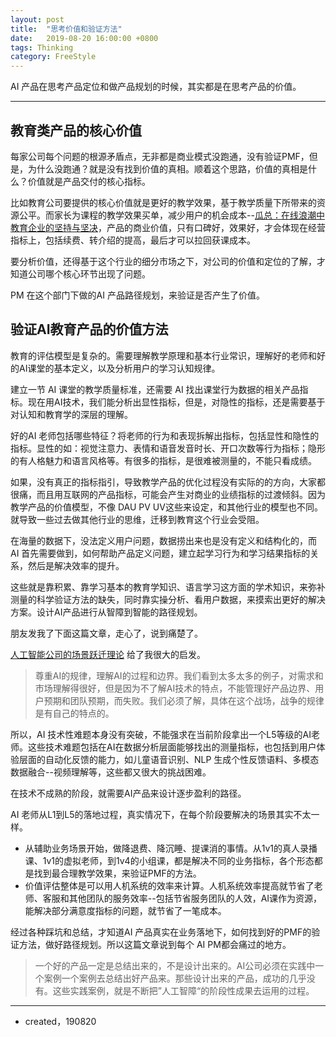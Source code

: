 ```yaml
---
layout: post
title:  "思考价值和验证方法"
date:   2019-08-20 16:00:00 +0800
tags: Thinking
category: FreeStyle
---
```


AI 产品在思考产品定位和做产品规划的时候，其实都是在思考产品的价值。

---

## 教育类产品的核心价值

每家公司每个问题的根源矛盾点，无非都是商业模式没跑通，没有验证PMF，但是，为什么没跑通？就是没有找到价值的真相。顺着这个思路，价值的真相是什么？价值就是产品交付的核心指标。


比如教育公司要提供的核心价值就是更好的教学效果，基于教学质量下所带来的资源公平。而家长为课程的教学效果买单，减少用户的机会成本--[瓜总：在线浪潮中教育企业的坚持与坚决](https://mp.weixin.qq.com/s?__biz=MzI5NzUwODY3Mw==&mid=2247487078&idx=1&sn=2f3ee7363320a65e710921284ce94714&chksm=ecb54448dbc2cd5ef47e39be1430996db80168a5437a2d06b9b1d391bfb9d50609c832342be5&mpshare=1&scene=1&srcid=&sharer_sharetime=1569633098988&sharer_shareid=2590f41b2a2211f36261553f9b9b72db&key=e457042fa01daf6ae6b302a647e491ce6ac4e213f792488234e7e68d20d59c600d3043cc432d365d7a11abb5231a5fd02adb41949d66cc8e2616e97d9c9604015a3ed9b67ad6014a5c2f438778b0f309&ascene=0&uin=OTYyNDg4NjIx&devicetype=iMac+MacBookPro14%2C1+OSX+OSX+10.12.5+build(16F2073)&version=12020810&nettype=WIFI&lang=zh_CN&fontScale=100&pass_ticket=uGao5Vg6gzXXQWTFncTL9iyrNfKgZBQSxdbmPVNWuvVW39qsyclzgqmYOQeUvVrp)，产品的商业价值，只有口碑好，效果好，才会体现在经营指标上，包括续费、转介绍的提高，最后才可以拉回获课成本。


要分析价值，还得基于这个行业的细分市场之下，对公司的价值和定位的了解，才知道公司哪个核心环节出现了问题。

PM 在这个部门下做的AI 产品路径规划，来验证是否产生了价值。


## 验证AI教育产品的价值方法

教育的评估模型是复杂的。需要理解教学原理和基本行业常识，理解好的老师和好的AI课堂的基本定义，以及分析用户的学习认知规律。

建立一节 AI 课堂的教学质量标准，还需要 AI 找出课堂行为数据的相关产品指标。现在用AI技术，我们能分析出显性指标，但是，对隐性的指标，还是需要基于对认知和教育学的深层的理解。

好的AI 老师包括哪些特征？将老师的行为和表现拆解出指标，包括显性和隐性的指标。显性的如：视觉注意力、表情和语音发音时长、开口次数等行为指标；隐形的有人格魅力和语言风格等。有很多的指标，是很难被测量的，不能只看成绩。



如果，没有真正的指标指引，导致教学产品的优化过程没有实际的的方向，大家都很痛，而且用互联网的产品指标，可能会产生对商业的业绩指标的过渡倾斜。因为教学产品的价值模型，不像 DAU PV UV这些来设定，和其他行业的模型也不同。就导致一些过去做其他行业的思维，迁移到教育这个行业会受阻。


在海量的数据下，没法定义用户问题，数据捞出来也是没有定义和结构化的，而 AI 首先需要做到，如何帮助产品定义问题，建立起学习行为和学习结果指标的关系，然后是解决效率的提升。

这些就是靠积累、靠学习基本的教育学知识、语言学习这方面的学术知识，来弥补测量的科学验证方法的缺失，同时靠实操分析、看用户数据，来摸索出更好的解决方案。设计AI产品进行从智障到智能的路径规划。

朋友发我了下面这篇文章，走心了，说到痛楚了。

[人工智能公司的场景跃迁理论](https://mp.weixin.qq.com/s?__biz=MzI1NDE1MDUwOQ==&mid=2650797263&idx=1&sn=c806b6678be01301cce7ba32848ceff6&chksm=f1c2c6cdc6b54fdba33782c89be295ec33b3434c4767f9ec3b97ed03b889354b2c7bd1cec01a&mpshare=1&scene=1&srcid=&sharer_sharetime=1569599848487&sharer_shareid=092713d04f046c2b90a348759521ecd8&key=e457042fa01daf6a519b7cb078d6d2b3c91baa615ae6953429efced7c79bcc58b348ba5df6ee5cac746ac7380a4eb0385d9417ac2dc06a9d983be001bb191e1427d0bb759c1b980f3ad46e40cb3a50d2&ascene=0&uin=OTYyNDg4NjIx&devicetype=iMac+MacBookPro14%2C1+OSX+OSX+10.12.5+build(16F2073)&version=12020810&nettype=WIFI&lang=zh_CN&fontScale=100&pass_ticket=MK4AyMMmOrI7hHhnmQu1YoRUQPRyhBJ0SGaLt%2BvkrKA9YB8Xe2I5K2ejVMZDhyi2) 给了我很大的启发。

> 尊重AI的规律，理解AI的过程和边界。我们看到太多太多的例子，对需求和市场理解得很好，但是因为不了解AI技术的特点，不能管理好产品边界、用户预期和团队预期，而失败。我们必须了解，具体在这个战场，战争的规律是有自己的特点的。



所以，AI 技术性难题本身没有突破，不能强求在当前阶段拿出一个L5等级的AI老师。这些技术难题包括在AI在数据分析层面能够找出的测量指标，也包括到用户体验层面的自动化反馈的能力，如儿童语音识别、NLP 生成个性反馈语料、多模态数据融合--视频理解等，这些都又很大的挑战困难。

在技术不成熟的阶段，就需要AI产品来设计逐步盈利的路径。

AI 老师从L1到L5的落地过程，真实情况下，在每个阶段要解决的场景其实不太一样。

- 从辅助业务场景开始，做降退费、降沉睡、提课消的事情。从1v1的真人录播课、1v1的虚拟老师，到1v4的小组课，都是解决不同的业务指标，各个形态都是找到最合理教学效果，来验证PMF的方法。
- 价值评估整体是可以用人机系统的效率来计算。人机系统效率提高就节省了老师、客服和其他团队的服务效率--包括节省服务团队的人效，AI课作为资源，能解决部分满意度指标的问题，就节省了一笔成本。



经过各种踩坑和总结，才知道AI 产品真实在业务落地下，如何找到好的PMF的验证方法，做好路径规划。所以这篇文章说到每个 AI PM都会痛过的地方。

> 一个好的产品一定是总结出来的，不是设计出来的。AI公司必须在实践中一个案例一个案例去总结出好产品来。那些设计出来的产品，成功的几乎没有。这些实践案例，就是不断把”人工智障“的阶段性成果去运用的过程。


---

- created，190820
